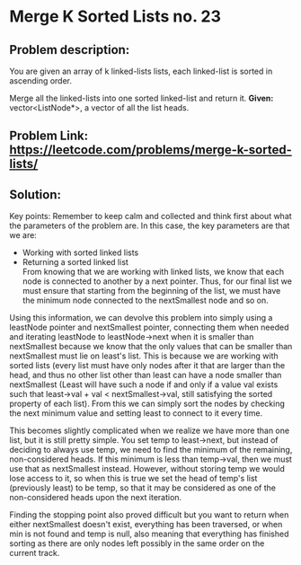 # Merge K Sorted Lists no. 23 
  
## **Problem description:**   
You are given an array of k linked-lists lists, each linked-list is sorted in ascending order.

Merge all the linked-lists into one sorted linked-list and return it.
**Given:** vector<ListNode*>, a vector of all the list heads.
  
  
## Problem Link: https://leetcode.com/problems/merge-k-sorted-lists/
## **Solution:**  
Key points: Remember to keep calm and collected and think first about what the parameters of the problem are.
In this case, the key parameters are that we are:  
- Working with sorted linked lists  
- Returning a sorted linked list  
From knowing that we are working with linked lists, we know that each node is connected to another by a next pointer.  Thus, for our final list we must ensure that starting from 
the beginning of the list, we must have the minimum node connected to the nextSmallest node and so on.  
  
Using this information, we can devolve this problem into simply using a leastNode pointer and nextSmallest pointer, connecting them when needed and iterating leastNode to leastNode->next when it is smaller than nextSmallest because we know that the only values that can be smaller than nextSmallest must lie on least's list.  This is because we are working with sorted lists (every list must have only nodes after it that are larger than the head, and thus no other list other than least can have a node smaller than nextSmallest (Least will have such a node if and only if a value val exists such that least->val + val < nextSmallest->val, still satisfying the sorted property of each list).  From this we can simply sort the nodes by checking the next minimum value and setting least to connect to it every time.  
  
This becomes slightly complicated when we realize we have more than one list, but it is still pretty simple.  You set temp to least->next, but instead of deciding to always use temp, we need to find the minimum of the remaining, non-considered heads.  If this minimum is less than temp->val, then we must use that as nextSmallest instead.  However, without storing temp we would lose access to it, so when this is true we set the head of temp's list (previously least) to be temp, so that it may be considered as one of the non-considered heads upon the next iteration.  
  
Finding the stopping point also proved difficult but you want to return when either nextSmallest doesn't exist, everything has been traversed, or when min is not found and temp is null, also meaning that everything has finished sorting as there are only nodes left possibly in the same order on the current track.
